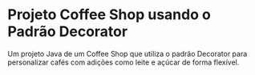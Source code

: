 # Projeto Coffee Shop usando o Padrão Decorator

Um projeto Java de um Coffee Shop que utiliza o padrão Decorator para personalizar cafés com adições como leite e açúcar de forma flexível.
